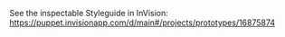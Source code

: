 See the inspectable Styleguide in InVision: https://puppet.invisionapp.com/d/main#/projects/prototypes/16875874